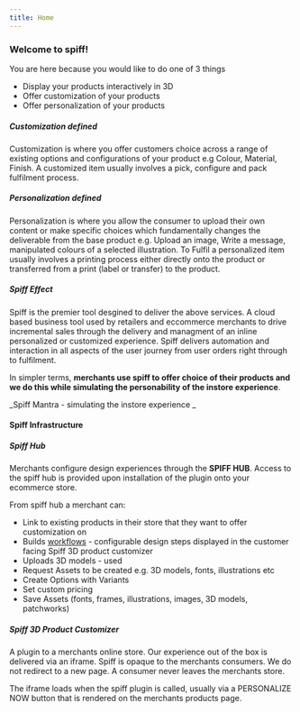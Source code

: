 ```yaml
---
title: Home
---
```


### Welcome to spiff! 

You are here because you would like to do one of 3 things
- Display your products interactively in 3D
- Offer customization of your products
- Offer personalization of your products

##### Customization defined
Customization is where you offer customers choice across a range of existing options and configurations of your product e.g Colour, Material, Finish. A customized item usually involves a pick, configure and pack fulfilment process.  
##### Personalization defined
Personalization is where you allow the consumer to upload their own content or make specific choices which fundamentally changes the deliverable from the base product e.g. Upload an image, Write a message, manipulated colours of a selected illustration. To Fulfil a personalized item usually involves a printing process either directly onto the product or transferred from a print (label or transfer) to the product. 

##### Spiff Effect
Spiff is the premier tool desgined to deliver the above services. A cloud based business tool used by retailers and eccommerce merchants to drive incremental sales through the delivery and managment of an inline personalized or customized experience.  Spiff delivers automation and interaction in all aspects of the user journey from user orders right through to fulfilment. 

In simpler terms, **merchants use spiff to offer choice of their products and we do this while simulating the personability of the instore experience**. 

_Spiff Mantra - simulating the instore experience _

#### Spiff Infrastructure
##### Spiff Hub
Merchants configure design experiences through the **SPIFF HUB**. Access to the spiff hub is provided upon installation of the plugin onto your ecommerce store.  

From spiff hub a merchant can: 
- Link to existing products in their store that they want to offer customization on
- Builds [workflows](http://help.spiff.com.au/#workflows) - configurable design steps displayed in the customer facing Spiff 3D product customizer
- Uploads 3D models - used 
- Request Assets to be created e.g. 3D models, fonts, illustrations etc
- Create Options with Variants 
- Set custom pricing
- Save Assets (fonts, frames, illustrations, images, 3D models, patchworks) 

##### Spiff 3D Product Customizer
A plugin to a merchants online store. Our experience out of the box is delivered via an iframe. Spiff is opaque to the merchants consumers. We do not redirect to a new page. A consumer never leaves the merchants store. 

The iframe loads when the spiff plugin is called, usually via a PERSONALIZE NOW button that is rendered on the merchants products page. 




